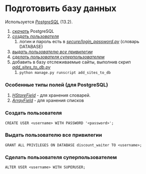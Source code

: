 # Подготовить базу данных

Используется [*PostgreSQL*](https://www.enterprisedb.com/) (13.2).
1) [*скачать*](https://www.enterprisedb.com/downloads/postgres-postgresql-downloads) PostgreSQL
2) [*создать пользователя*](#создать-пользователя)
    1) логин и пароль есть в [*secure/login_password.py*](/secure/login_password.py) (словарь DATABASE)
3) [*выдать пользователю все привилегии*](#выдать-пользователю-все-привилегии)
4) [*сделать пользователя суперпользователем*](#сделать-пользователя-суперпользователем)
5) добавить в базу отслеживаемые сайты, выполнив скрип [*add_sites_to_db.py*](/service_app/scripts/add_sites_to_db.py)
    1) `python manage.py runscript add_sites_to_db`

### Особенные типы полей (для PostgreSQL)
1) [*HStoreField*](https://docs.djangoproject.com/en/3.2/ref/contrib/postgres/fields/#hstorefield) - для хранения
   словарей.
2) [*ArrayField*](https://docs.djangoproject.com/en/3.2/ref/contrib/postgres/fields/#arrayfield) - для хранения списков

### Создать пользователя
```
CREATE USER <username> WITH PASSWORD '<password>';
```

### Выдать пользователю все привилегии
```
GRANT ALL PRIVILEGES ON DATABASE discount_waiter TO <username>;
```

### Сделать пользователя суперпользователем
```
ALTER USER <username> WITH SUPERUSER;
```
